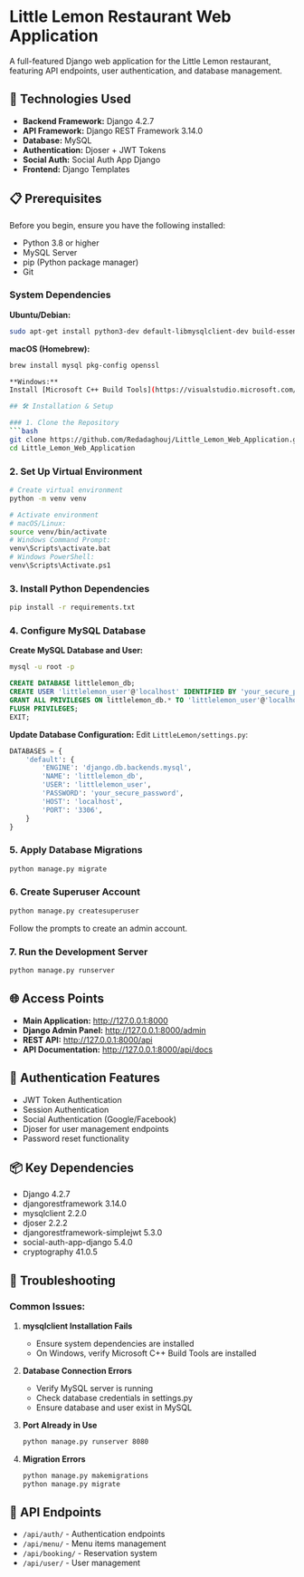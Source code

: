 # Little Lemon Restaurant Web Application

A full-featured Django web application for the Little Lemon restaurant, featuring API endpoints, user authentication, and database management.

## 🚀 Technologies Used

- **Backend Framework:** Django 4.2.7
- **API Framework:** Django REST Framework 3.14.0
- **Database:** MySQL
- **Authentication:** Djoser + JWT Tokens
- **Social Auth:** Social Auth App Django
- **Frontend:** Django Templates

## 📋 Prerequisites

Before you begin, ensure you have the following installed:
- Python 3.8 or higher
- MySQL Server
- pip (Python package manager)
- Git

### System Dependencies

**Ubuntu/Debian:**
```bash
sudo apt-get install python3-dev default-libmysqlclient-dev build-essential pkg-config libssl-dev
```

**macOS (Homebrew):**
```bash
brew install mysql pkg-config openssl

**Windows:**
Install [Microsoft C++ Build Tools](https://visualstudio.microsoft.com/visual-cpp-build-tools/)

## 🛠️ Installation & Setup

### 1. Clone the Repository
```bash
git clone https://github.com/Redadaghouj/Little_Lemon_Web_Application.git
cd Little_Lemon_Web_Application
```

### 2. Set Up Virtual Environment
```bash
# Create virtual environment
python -m venv venv

# Activate environment
# macOS/Linux:
source venv/bin/activate
# Windows Command Prompt:
venv\Scripts\activate.bat
# Windows PowerShell:
venv\Scripts\Activate.ps1
```

### 3. Install Python Dependencies
```bash
pip install -r requirements.txt
```

### 4. Configure MySQL Database

**Create MySQL Database and User:**
```bash
mysql -u root -p
```

```sql
CREATE DATABASE littlelemon_db;
CREATE USER 'littlelemon_user'@'localhost' IDENTIFIED BY 'your_secure_password';
GRANT ALL PRIVILEGES ON littlelemon_db.* TO 'littlelemon_user'@'localhost';
FLUSH PRIVILEGES;
EXIT;
```

**Update Database Configuration:**
Edit `LittleLemon/settings.py`:

```python
DATABASES = {
    'default': {
        'ENGINE': 'django.db.backends.mysql',
        'NAME': 'littlelemon_db',
        'USER': 'littlelemon_user',
        'PASSWORD': 'your_secure_password',
        'HOST': 'localhost',
        'PORT': '3306',
    }
}
```

### 5. Apply Database Migrations
```bash
python manage.py migrate
```

### 6. Create Superuser Account
```bash
python manage.py createsuperuser
```
Follow the prompts to create an admin account.

### 7. Run the Development Server
```bash
python manage.py runserver
```

## 🌐 Access Points

- **Main Application:** http://127.0.0.1:8000
- **Django Admin Panel:** http://127.0.0.1:8000/admin
- **REST API:** http://127.0.0.1:8000/api
- **API Documentation:** http://127.0.0.1:8000/api/docs

## 🔐 Authentication Features

- JWT Token Authentication
- Session Authentication
- Social Authentication (Google/Facebook)
- Djoser for user management endpoints
- Password reset functionality

## 📦 Key Dependencies

- Django 4.2.7
- djangorestframework 3.14.0
- mysqlclient 2.2.0
- djoser 2.2.2
- djangorestframework-simplejwt 5.3.0
- social-auth-app-django 5.4.0
- cryptography 41.0.5

## 🐛 Troubleshooting

### Common Issues:

1. **mysqlclient Installation Fails**
   - Ensure system dependencies are installed
   - On Windows, verify Microsoft C++ Build Tools are installed

2. **Database Connection Errors**
   - Verify MySQL server is running
   - Check database credentials in settings.py
   - Ensure database and user exist in MySQL

3. **Port Already in Use**
   ```bash
   python manage.py runserver 8080
   ```

4. **Migration Errors**
   ```bash
   python manage.py makemigrations
   python manage.py migrate
   ```

## 🔄 API Endpoints

- `/api/auth/` - Authentication endpoints
- `/api/menu/` - Menu items management
- `/api/booking/` - Reservation system
- `/api/user/` - User management
